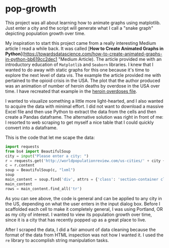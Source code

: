 # pop-growth
This project was all about learning how to animate graphs using matplotlib. Just enter a city and the script will generate what I call a "snake graph" depicting population growth over time.

My inspiration to start this project came from a really interesting Medium article I read a while back. It was called [**How to Create Animated Graphs in Python**](https://towardsdatascience.com/how-to-create-animated-graphs-in-python-bb619cc2dec1 "Medium Article). The article provided me with an introductory education of `Matplotlib` and `Seaborn` libraries. I knew that I wanted to do away with static graphs for this one because it's time to explore the next level of data vis. The example the article provided me with pertained to the opioid crisis in the USA. The plot that the author produced was an animation of number of heroin deaths by overdose in the USA over time. I have recreated that example in the [heroin overdoses file](heroin_overdoses_example.ipynb). 

I wanted to visualize something a little more light-hearted, and I also wanted to acquire the data with minimal effort. I did not want to download a massive Excel file and then use Python to extract the data from the cells and then create a Pandas dataframe. The alternative solution was right in front of me: I resorted to web scraping to get myself a nice table that I could quickly convert into a dataframe.

This is the code that let me scape the data:

```python
import requests
from bs4 import BeautifulSoup
city = input("Please enter a city: ")
r = requests.get('http://worldpopulationreview.com/us-cities/' + city + '-population/')
c = r.content
soup = BeautifulSoup(c, "lxml")
soup
main_content = soup.find('div', attrs = {'class': 'section-container clearfix'})
main_content
rows = main_content.find_all('tr')
```

As you can see above, the code is general and can be applied to any city in the US, depending on what the user enters in the input dialog box. Before I scaffolded each cell to make it completely general, I was using Portland, OR as my city of interest. I wanted to view its population growth over time, since it is a city that has recently popped up as a great place to live.

After I scraped the data, I did a fair amount of data cleaning because the format of the data from HTML inspection was not how I wanted it. I used the `re` library to accomplish string manipulation tasks.


